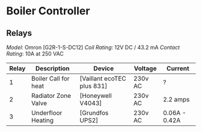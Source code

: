 Boiler Controller
=================




Relays
------

*Model*: Omron [G2R-1-S-DC12]
*Coil Rating*: 12V DC / 43.2 mA
*Contact Rating*: 10A at 250 VAC


| Relay | Description          |  Device                    | Voltage | Current       |
|-------|----------------------|----------------------------|---------|---------------|
| 1     | Boiler Call for heat | [Vaillant ecoTEC plus 831] | 230v AC | ?             |
| 2     | Radiator Zone Valve  | [Honeywell V4043]          | 230v AC | 2.2 amps      |
| 3     | Underfloor Heating   | [Grundfos UPS2]            | 230v AC | 0.06A - 0.42A |


